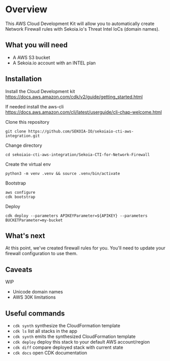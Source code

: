 # Overview

This AWS Cloud Development Kit will allow you to automatically create Network Firewall rules with Sekoia.io's Threat Intel IoCs (domain names).

## What you will need

- A AWS S3 bucket
- A Sekoia.io account with an INTEL plan

## Installation

Install the Cloud Development kit <https://docs.aws.amazon.com/cdk/v2/guide/getting_started.html>

If needed install the aws-cli <https://docs.aws.amazon.com/cli/latest/userguide/cli-chap-welcome.html>

Clone this repository
```
git clone https://github.com/SEKOIA-IO/sekoiaio-cti-aws-integration.git
```

Change directory
```
cd sekoiaio-cti-aws-integration/Sekoia-CTI-for-Network-Firewall
```

Create the virtual env
```
python3 -m venv .venv && source .venv/bin/activate
```

Bootstrap
```
aws configure
cdk bootstrap
```

Deploy
```
cdk deploy --parameters APIKEYParameter=${APIKEY} --parameters BUCKETParameter=my-bucket
```

## What's next

At this point, we've created firewall rules for you. You'll need to update your firewall configuration to use them.


## Caveats

WIP 
- Unicode domain names
- AWS 30K limitations

## Useful commands

- `cdk synth`       synthesize the CloudFormation template
- `cdk ls`          list all stacks in the app
- `cdk synth`       emits the synthesized CloudFormation template
- `cdk deploy`      deploy this stack to your default AWS account/region
- `cdk diff`        compare deployed stack with current state
- `cdk docs`        open CDK documentation
